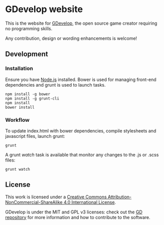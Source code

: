 GDevelop website
===

This is the website for [GDevelop](http://www.compilgames.net), the open source game creator requiring no programming skills.

Any contribution, design or wording enhancements is welcome!

## Development

### Installation

Ensure you have [Node.js](https://nodejs.org) installed. Bower is used for managing front-end dependencies and grunt is used to launch tasks.

    npm install -g bower
    npm install -g grunt-cli
    npm install
    bower install

### Workflow

To update index.html with bower dependencies, compile stylesheets and javascript files, launch grunt:

    grunt

A grunt *watch* task is available that monitor any changes to the .js or .scss files:

    grunt watch

## License

This work is licensed under a [Creative Commons Attribution-NonCommercial-ShareAlike 4.0 International License](http://creativecommons.org/licenses/by-nc-sa/4.0/).

GDevelop is under the MIT and GPL v3 licenses: check out the [GD repository](https://github.com/4ian/GD) for more information and how to contribute to the software.
